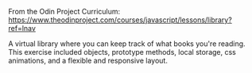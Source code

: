From the Odin Project Curriculum: https://www.theodinproject.com/courses/javascript/lessons/library?ref=lnav

A virtual library where you can keep track of what books you're reading. This exercise included objects, prototype
methods, local storage, css animations, and a flexible and responsive layout.
